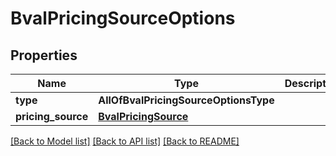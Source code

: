 # BvalPricingSourceOptions

## Properties
Name | Type | Description | Notes
------------ | ------------- | ------------- | -------------
**type** | **AllOfBvalPricingSourceOptionsType** |  | 
**pricing_source** | [**BvalPricingSource**](BvalPricingSource.md) |  | [optional] 

[[Back to Model list]](../README.md#documentation-for-models) [[Back to API list]](../README.md#documentation-for-api-endpoints) [[Back to README]](../README.md)

